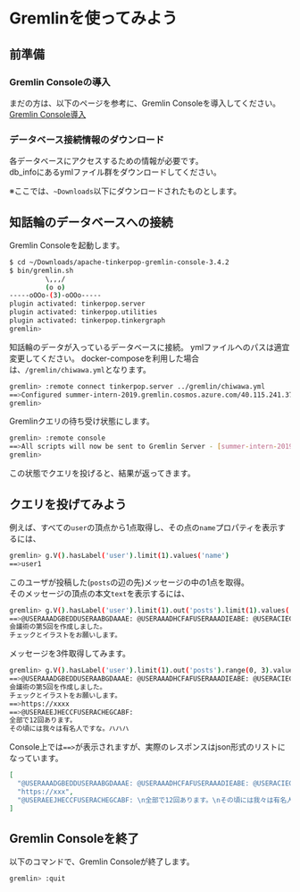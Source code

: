 # Gremlinを使ってみよう

## 前準備
### Gremlin Consoleの導入
まだの方は、以下のページを参考に、Gremlin Consoleを導入してください。  
[Gremlin Console導入](./02_Gremlin_Consoleの導入.md)

### データベース接続情報のダウンロード
各データベースにアクセスするための情報が必要です。  
db_infoにあるymlファイル群をダウンロードしてください。

※ここでは、`~Downloads`以下にダウンロードされたものとします。

## 知話輪のデータベースへの接続
Gremlin Consoleを起動します。

```bash
$ cd ~/Downloads/apache-tinkerpop-gremlin-console-3.4.2
$ bin/gremlin.sh
         \,,,/
         (o o)
-----oOOo-(3)-oOOo-----
plugin activated: tinkerpop.server
plugin activated: tinkerpop.utilities
plugin activated: tinkerpop.tinkergraph
gremlin>
```

知話輪のデータが入っているデータベースに接続。
ymlファイルへのパスは適宜変更してください。
docker-composeを利用した場合は、`/gremlin/chiwawa.yml`となります。

```bash
gremlin> :remote connect tinkerpop.server ../gremlin/chiwawa.yml
==>Configured summer-intern-2019.gremlin.cosmos.azure.com/40.115.241.37:443
gremlin>
```

Gremlinクエリの待ち受け状態にします。

```bash
gremlin> :remote console
==>All scripts will now be sent to Gremlin Server - [summer-intern-2019.gremlin.cosmos.azure.com/40.115.241.37:443] - type ':remote console' to return to local mode
gremlin>
```

この状態でクエリを投げると、結果が返ってきます。

## クエリを投げてみよう
例えば、すべての`user`の頂点から1点取得し、その点の`name`プロパティを表示するには、

```bash
gremlin> g.V().hasLabel('user').limit(1).values('name')
==>user1
```

このユーザが投稿した(`posts`の辺の先)メッセージの中の1点を取得。  
そのメッセージの頂点の本文`text`を表示するには、

```bash
gremlin> g.V().hasLabel('user').limit(1).out('posts').limit(1).values('text')
==>@USERAAADGBEDDUSERAABGDAAAE: @USERAAADHCFAFUSERAAADIEABE: @USERACIEGCEFEUSERADBACFDDE: @USERAEEJHECCFUSERACHEGCABF:
会議術の第5回を作成しました。
チェックとイラストをお願いします。
```

メッセージを3件取得してみます。

```bash
gremlin> g.V().hasLabel('user').limit(1).out('posts').range(0, 3).values('text')
==>@USERAAADGBEDDUSERAABGDAAAE: @USERAAADHCFAFUSERAAADIEABE: @USERACIEGCEFEUSERADBACFDDE: @USERAEEJHECCFUSERACHEGCABF:
会議術の第5回を作成しました。
チェックとイラストをお願いします。
==>https://xxxx
==>@USERAEEJHECCFUSERACHEGCABF:
全部で12回あります。
その頃には我々は有名人ですな。ハハハ
```

Console上では`==>`が表示されますが、実際のレスポンスはjson形式のリストになっています。
```json
[
  "@USERAAADGBEDDUSERAABGDAAAE: @USERAAADHCFAFUSERAAADIEABE: @USERACIEGCEFEUSERADBACFDDE: @USERAEEJHECCFUSERACHEGCABF: \n会議術の第5回を作成しました。\nチェックとイラストをお願いします。",
  "https://xxx",
  "@USERAEEJHECCFUSERACHEGCABF: \n全部で12回あります。\nその頃には我々は有名人ですな。ハハハ"
]
```

## Gremlin Consoleを終了
以下のコマンドで、Gremlin Consoleが終了します。
```bash
gremlin> :quit
```
